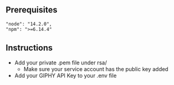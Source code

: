 ## Prerequisites
    "node": "14.2.0",
    "npm": ">=6.14.4"

## Instructions

- Add your private .pem file under rsa/
    - Make sure your service account has the public key added
- Add your GIPHY API Key to your .env file